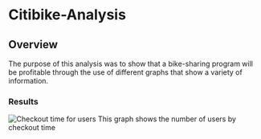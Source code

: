 # Citibike-Analysis
## Overview
The purpose of this analysis was to show that a bike-sharing program will be profitable through the use of different graphs that show a variety of information.
### Results
![Checkout time for users](https://user-images.githubusercontent.com/98357581/170883901-083e63ec-920c-4f2e-b066-418ed89c8de5.PNG)
This graph shows the number of users by checkout time 
